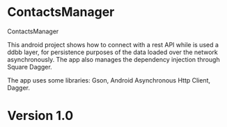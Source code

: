 ContactsManager
=================

ContactsManager

This android project shows how to connect with a rest API while is used a ddbb layer, for persistence purposes
of the data loaded over the network asynchronously. The app also manages the dependency injection through Square Dagger.

The app uses some libraries: Gson, Android Asynchronous Http Client, Dagger.


Version 1.0
=======
